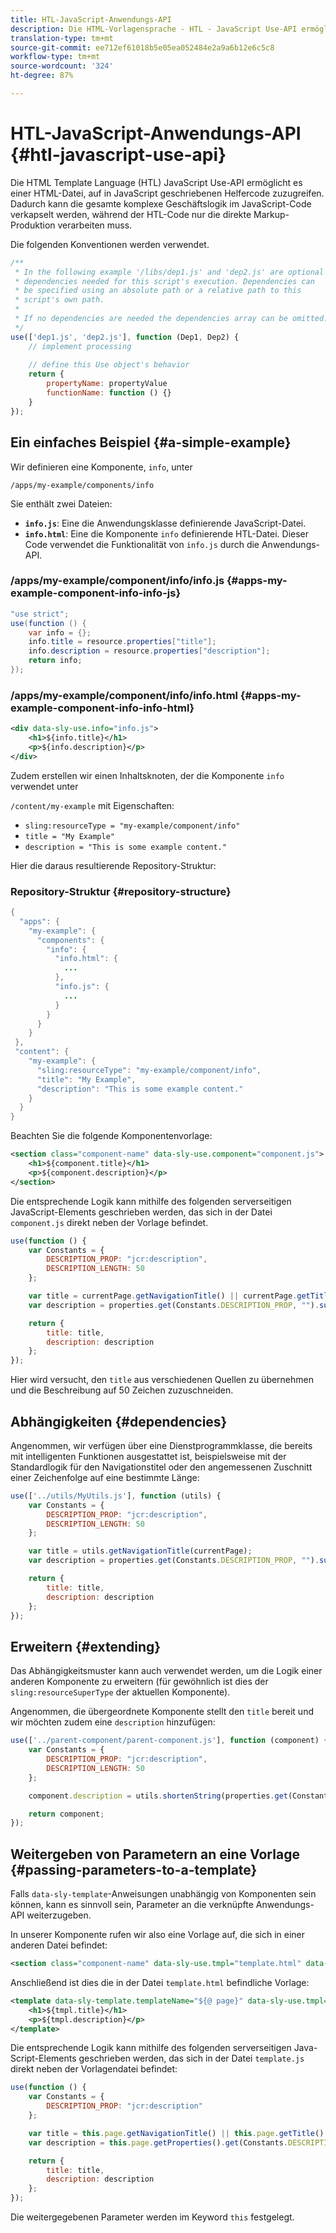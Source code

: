 ```yaml
---
title: HTL-JavaScript-Anwendungs-API
description: Die HTML-Vorlagensprache - HTL - JavaScript Use-API ermöglicht es einer HTML-Datei, auf in JavaScript geschriebenen Helfercode zuzugreifen.
translation-type: tm+mt
source-git-commit: ee712ef61018b5e05ea052484e2a9a6b12e6c5c8
workflow-type: tm+mt
source-wordcount: '324'
ht-degree: 87%

---
```



# HTL-JavaScript-Anwendungs-API {#htl-javascript-use-api}

Die HTML Template Language (HTL) JavaScript Use-API ermöglicht es einer HTML-Datei, auf in JavaScript geschriebenen Helfercode zuzugreifen. Dadurch kann die gesamte komplexe Geschäftslogik im JavaScript-Code verkapselt werden, während der HTL-Code nur die direkte Markup-Produktion verarbeiten muss.

Die folgenden Konventionen werden verwendet.

```javascript
/**
 * In the following example '/libs/dep1.js' and 'dep2.js' are optional
 * dependencies needed for this script's execution. Dependencies can
 * be specified using an absolute path or a relative path to this
 * script's own path.
 *
 * If no dependencies are needed the dependencies array can be omitted.
 */
use(['dep1.js', 'dep2.js'], function (Dep1, Dep2) {
    // implement processing
  
    // define this Use object's behavior
    return {
        propertyName: propertyValue
        functionName: function () {}
    }
});
```

## Ein einfaches Beispiel  {#a-simple-example}

Wir definieren eine Komponente, `info`, unter

`/apps/my-example/components/info`

Sie enthält zwei Dateien:

* **`info.js`**: Eine die Anwendungsklasse definierende JavaScript-Datei.
* **`info.html`**: Eine die Komponente `info` definierende HTL-Datei. Dieser Code verwendet die Funktionalität von `info.js` durch die Anwendungs-API.

### /apps/my-example/component/info/info.js {#apps-my-example-component-info-info-js}

```java
"use strict";
use(function () {
    var info = {};
    info.title = resource.properties["title"];
    info.description = resource.properties["description"];
    return info;
});
```

### /apps/my-example/component/info/info.html {#apps-my-example-component-info-info-html}

```xml
<div data-sly-use.info="info.js">
    <h1>${info.title}</h1>
    <p>${info.description}</p>
</div>
```

Zudem erstellen wir einen Inhaltsknoten, der die Komponente `info` verwendet unter

`/content/my-example` mit Eigenschaften:

* `sling:resourceType = "my-example/component/info"`
* `title = "My Example"`
* `description = "This is some example content."`

Hier die daraus resultierende Repository-Struktur:

### Repository-Struktur {#repository-structure}

```java
{
  "apps": {
    "my-example": {
      "components": {
        "info": {
          "info.html": {
            ...
          },
          "info.js": {
            ...
          }
        }
      }
    }
 },
 "content": {
    "my-example": {
      "sling:resourceType": "my-example/component/info",
      "title": "My Example",
      "description": "This is some example content."
    }
  }
}
```

Beachten Sie die folgende Komponentenvorlage:

```xml
<section class="component-name" data-sly-use.component="component.js">
    <h1>${component.title}</h1>
    <p>${component.description}</p>
</section>
```

Die entsprechende Logik kann mithilfe des folgenden serverseitigen JavaScript-Elements geschrieben werden, das sich in der Datei `component.js` direkt neben der Vorlage befindet.

```javascript
use(function () {
    var Constants = {
        DESCRIPTION_PROP: "jcr:description",
        DESCRIPTION_LENGTH: 50
    };

    var title = currentPage.getNavigationTitle() || currentPage.getTitle() || currentPage.getName();
    var description = properties.get(Constants.DESCRIPTION_PROP, "").substr(0, Constants.DESCRIPTION_LENGTH);

    return {
        title: title,
        description: description
    };
});
```

Hier wird versucht, den `title` aus verschiedenen Quellen zu übernehmen und die Beschreibung auf 50 Zeichen zuzuschneiden.

## Abhängigkeiten {#dependencies}

Angenommen, wir verfügen über eine Dienstprogrammklasse, die bereits mit intelligenten Funktionen ausgestattet ist, beispielsweise mit der Standardlogik für den Navigationstitel oder den angemessenen Zuschnitt einer Zeichenfolge auf eine bestimmte Länge:

```javascript
use(['../utils/MyUtils.js'], function (utils) {
    var Constants = {
        DESCRIPTION_PROP: "jcr:description",
        DESCRIPTION_LENGTH: 50
    };

    var title = utils.getNavigationTitle(currentPage);
    var description = properties.get(Constants.DESCRIPTION_PROP, "").substr(0, Constants.DESCRIPTION_LENGTH);

    return {
        title: title,
        description: description
    };
});
```

## Erweitern   {#extending}

Das Abhängigkeitsmuster kann auch verwendet werden, um die Logik einer anderen Komponente zu erweitern (für gewöhnlich ist dies der `sling:resourceSuperType` der aktuellen Komponente).

Angenommen, die übergeordnete Komponente stellt den `title` bereit und wir möchten zudem eine `description` hinzufügen:

```javascript
use(['../parent-component/parent-component.js'], function (component) {
    var Constants = {
        DESCRIPTION_PROP: "jcr:description",
        DESCRIPTION_LENGTH: 50
    };

    component.description = utils.shortenString(properties.get(Constants.DESCRIPTION_PROP, ""), Constants.DESCRIPTION_LENGTH);

    return component;
});
```

## Weitergeben von Parametern an eine Vorlage {#passing-parameters-to-a-template}

Falls `data-sly-template`-Anweisungen unabhängig von Komponenten sein können, kann es sinnvoll sein, Parameter an die verknüpfte Anwendungs-API weiterzugeben.

In unserer Komponente rufen wir also eine Vorlage auf, die sich in einer anderen Datei befindet:

```xml
<section class="component-name" data-sly-use.tmpl="template.html" data-sly-call="${tmpl.templateName @ page=currentPage}"></section>
```

Anschließend ist dies die in der Datei `template.html` befindliche Vorlage:

```xml
<template data-sly-template.templateName="${@ page}" data-sly-use.tmpl="${'template.js' @ page=page, descriptionLength=50}">
    <h1>${tmpl.title}</h1>
    <p>${tmpl.description}</p>
</template>
```

Die entsprechende Logik kann mithilfe des folgenden serverseitigen Java-Script-Elements geschrieben werden, das sich in der Datei `template.js` direkt neben der Vorlagendatei befindet:

```javascript
use(function () {
    var Constants = {
        DESCRIPTION_PROP: "jcr:description"
    };

    var title = this.page.getNavigationTitle() || this.page.getTitle() || this.page.getName();
    var description = this.page.getProperties().get(Constants.DESCRIPTION_PROP, "").substr(0, this.descriptionLength);

    return {
        title: title,
        description: description
    };
});
```

Die weitergegebenen Parameter werden im Keyword `this` festgelegt.
